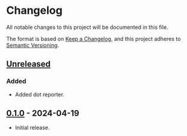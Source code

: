 # Changelog

All notable changes to this project will be documented in this file.

The format is based on [Keep a Changelog](https://keepachangelog.com/en/1.0.0/),
and this project adheres to [Semantic Versioning](https://semver.org/spec/v2.0.0.html).

## [Unreleased]

### Added

- Added dot reporter.

## [0.1.0] - 2024-04-19

- Initial release.

[unreleased]: https://github.com/maxdeviant/startest/compare/v0.1.0...HEAD
[0.1.0]: https://github.com/maxdeviant/startest/compare/6e7e1f2...v0.1.0
